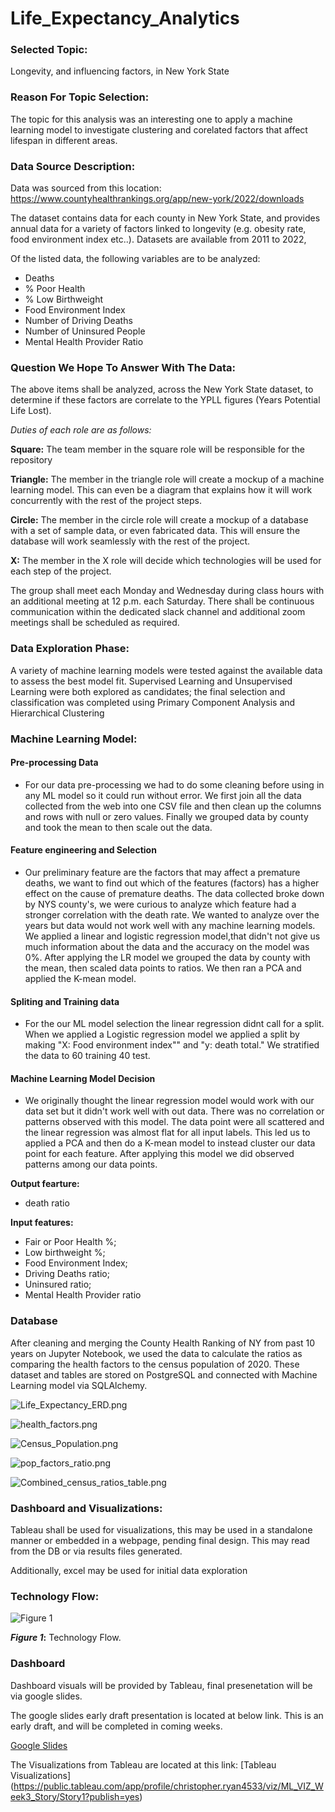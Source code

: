# Life_Expectancy_Analytics

### Selected Topic:
Longevity, and influencing factors, in New York State

### Reason For Topic Selection:
The topic for this analysis was an interesting one to apply a machine learning model to investigate clustering and corelated factors that affect lifespan in different areas.

### Data Source Description:
Data was sourced from this location:
https://www.countyhealthrankings.org/app/new-york/2022/downloads

The dataset contains data for each county in New York State, and provides annual data for a variety of factors linked to longevity (e.g. obesity rate, food environment index etc..). Datasets are available from 2011 to 2022,

Of the listed data, the following variables are to be analyzed:

* Deaths 	
* % Poor Health 
* % Low Birthweight 
* Food Environment Index 
* Number of Driving Deaths 
* Number of Uninsured People 
* Mental Health Provider Ratio 


### Question We Hope To Answer With The Data:
The above items shall be analyzed, across the New York State dataset, to determine if these factors are correlate to the YPLL figures (Years Potential Life Lost).


_*Duties of each role are as follows:*_

**Square:** The team member in the square role will be responsible for the repository

**Triangle:** The member in the triangle role will create a mockup of a machine learning model. This can even be a diagram that explains how it will work concurrently with the rest of the project steps.

**Circle:** The member in the circle role will create a mockup of a database with a set of sample data, or even fabricated data. This will ensure the database will work seamlessly with the rest of the project.

**X:** The member in the X role will decide which technologies will be used for each step of the project.
 
The group shall meet each Monday and Wednesday during class hours with an additional meeting at 12 p.m. each Saturday. There shall be continuous communication within the dedicated slack channel and additional zoom meetings shall be scheduled as required.

### Data Exploration Phase:
A variety of machine learning models were tested against the available data to assess the best model fit.
Supervised Learning and Unsupervised Learning were both explored as candidates; the final selection and classification was completed using Primary Component Analysis and Hierarchical Clustering

### Machine Learning Model:
#### Pre-processing Data
* For our data pre-processing we had to do some cleaning before using in any ML model so it could run without error. We first join all the data collected from the web into one CSV file and then clean up the columns and rows with null or zero values. Finally we grouped data by county and took the mean to then scale out the data.

#### Feature engineering and Selection
* Our preliminary feature are the factors that may affect a premature deaths, we want to find out which of the features (factors) has a higher effect on the cause of premature deaths. The data collected broke down by NYS county's, we were curious to analyze which feature had a stronger correlation with the death rate. We wanted to analyze over the years but data would not work well with any machine learning models. We applied a linear and logistic regression model,that didn't not give us much information about the data and the accuracy on the model was 0%. After applying the LR model we grouped the data by county with the mean, then scaled data points to ratios. We then ran a PCA and applied the K-mean model.

#### Spliting and Training data
* For the our ML model selection the linear regression didnt call for a split. When we applied a Logistic regression model we applied a split  by making "X: Food environment index"" and "y: death total." We stratified the data to 60 training 40 test.

#### Machine Learning Model Decision
* We originally thought the linear regression model would work with our data set but it didn't work well with out data. There was no correlation or patterns observed with this model. The data point were all scattered and the linear regression was almost flat for all input labels. This led us to applied a PCA and then do a K-mean model to instead cluster our data point for each feature. After applying this model we did observed patterns among our data points.


**Output fearture:** 
- death ratio

**Input features:** 
- Fair or Poor Health %; 
- Low birthweight %; 
- Food Environment Index; 
- Driving Deaths ratio;
- Uninsured ratio; 
- Mental Health Provider ratio



### Database

After cleaning and merging the County Health Ranking of NY from past 10 years on Jupyter Notebook, we used the data to calculate the ratios as comparing the health factors to the census population of 2020. These dataset and tables are stored on PostgreSQL and connected with Machine Learning model via SQLAlchemy.

![Life_Expectancy_ERD.png](/database/Life_Expectancy_ERD.png)

![health_factors.png](/database/health_factors.png)

![Census_Population.png](/database/Census_Population.png)

![pop_factors_ratio.png](/database/pop_factors_ratio.png)

![Combined_census_ratios_table.png](/database/Combined_census_ratios_table.png)


### Dashboard and Visualizations:

Tableau shall be used for visualizations, this may be used in a standalone manner or embedded in a webpage, pending final design. This may read from the DB or via results files generated.

Additionally, excel may be used for initial data exploration

### Technology Flow:

![Figure 1](https://github.com/Kevin-C3923/Life_Expectancy_Analytics/blob/main/resource/fig1.png)

**_Figure 1_:** Technology Flow.


### Dashboard

Dashboard visuals will be provided by Tableau, final presenetation will be via google slides.

The google slides early draft presentation is located at below link. This is an early draft, and will be completed in coming weeks.

[Google Slides](https://docs.google.com/presentation/d/1FHdNYXm0XzGTU72ifNadUf7fz4tBam6r3sGRI6Vt-FI/edit?usp=sharing)


The Visualizations from Tableau are located at this link:
[Tableau Visualizations] (https://public.tableau.com/app/profile/christopher.ryan4533/viz/ML_VIZ_Week3_Story/Story1?publish=yes)


